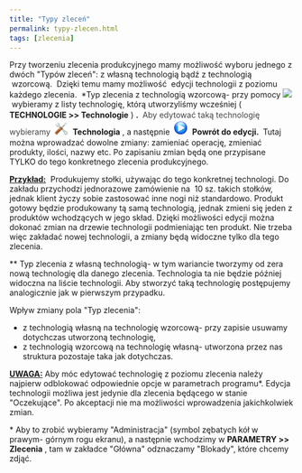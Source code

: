 ```yaml
---
title: "Typy zleceń"
permalink: typy-zlecen.html 
tags: [zlecenia]
---
```

Przy tworzeniu zlecenia produkcyjnego mamy możliwość wyboru jednego z dwóch "Typów zleceń": z własną technologią bądź z technologią &nbsp;wzorcową. &nbsp;Dzięki temu mamy możliwość &nbsp;edycji technologii z poziomu każdego zlecenia.&nbsp;
\*Typ zlecenia z technologią wzorcową- przy pomocy ![](/images/zlecenia-produkcyjne/lupka.png)&nbsp;wybieramy z listy technologię, którą utworzyliśmy wcześniej ( **TECHNOLOGIE \>\> Technologie** ) **.&nbsp;** <font color="#444444" style="line-height:21.333332061767578px">Aby edytować taką technologię wybieramy </font> ![](/images/settingsIcon24.png)&nbsp; **Technologia** , a następnie&nbsp; ![](/images/startIcon24.png)&nbsp; **Powrót do edycji.&nbsp;** Tutaj można wprowadzać dowolne zmiany: zamieniać operację, zmieniać produkty, ilości, nazwy etc. Po zapisaniu zmian będą one przypisane TYLKO do tego konkretnego zlecenia produkcyjnego.&nbsp;  
  

**<u>Przykład:</u>** &nbsp;Produkujemy stołki, używając do tego konkretnej technologi. Do zakładu przychodzi jednorazowe zamówienie na &nbsp;10 sz. takich stołków, jednak klient życzy sobie zastosować inne nogi niż standardowo. Produkt gotowy będzie produkowany tą samą technologią, jednak zmieni się jeden z produktów wchodzących w jego skład. Dzięki możliwości edycji można dokonać zmian na drzewie technologii podmieniając ten produkt. Nie trzeba więc zakładać nowej technologii, a zmiany będą widoczne tylko dla tego zlecenia.&nbsp;  

  
\*\* Typ zlecenia z własną technologią- w tym wariancie tworzymy od zera nową technologię dla danego zlecenia. Technologia ta nie będzie później widoczna na liście technologii. Aby stworzyć taką technologię postępujemy analogicznie jak w pierwszym przypadku.  
  
Wpływ zmiany pola "Typ zlecenia":

- z technologią własną na technologię wzorcową- przy zapisie usuwamy dotychczas utworzoną technologię,
- z technologią wzorcową na technologię własną- utworzona przez nas struktura pozostaje taka jak dotychczas.

<u><b>UWAGA:</b></u> Aby móc edytować technologię z poziomu zlecenia należy najpierw odblokować odpowiednie opcje w parametrach programu\*. Edycja technologii możliwa jest jedynie dla zlecenia będącego w stanie "Oczekujące". Po akceptacji nie ma możliwości wprowadzenia jakichkolwiek zmian.

\* Aby to zrobić wybieramy "Administracja" (symbol zębatych kół w prawym- górnym rogu ekranu), a następnie wchodzimy w **PARAMETRY \>\> Zlecenia** , tam w zakładce "Główna" odznaczamy "Blokady", które chcemy zdjąć.&nbsp;
